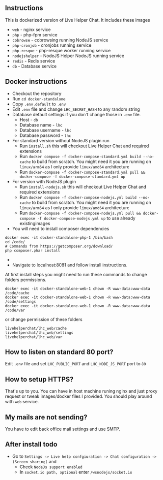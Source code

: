 ## Instructions

This is dockerized version of Live Helper Chat. It includes these images

* `web` - nginx service
* `php` - php-fpm service
* `cobrowse` - cobrowsing running NodeJS service
* `php-cronjob` - cronjobs running service
* `php-resque` - php-resque worker running service
* `nodejshelper` - NodeJS Helper NodeJS running service
* `redis` - Redis service
* `db` - Database service

## Docker instructions

* Checkout the repository
* Run `cd docker-standalone`
* Copy `.env.default` to `.env`
* Edit `.env` file and change `LHC_SECRET_HASH` to any random string
* Database default settings if you don't change those in `.env` file.
  * Host - `db` 
  * Database name - `lhc`
  * Database username - `lhc`
  * Database password - `lhc`
* For standard version without NodeJS plugin run
     * Run `install.sh` this will checkout Live Helper Chat and required extensions
     * Run `docker compose -f docker-compose-standard.yml build --no-cache` to build from scratch. You might need it you are running on `linux/arm64` as I only provide `linux/amd64` architecture
     * Run `docker-compose -f docker-compose-standard.yml pull && docker-compose -f docker-compose-standard.yml up`
* For version with NodeJS plugin
     * Run `install-nodejs.sh` this will checkout Live Helper Chat and required extensions
     * Run `docker compose -f docker-compose-nodejs.yml build --no-cache` to build from scratch. You might need it you are running on `linux/arm64` as I only provide `linux/amd64` architecture
     * Run `docker-compose -f docker-compose-nodejs.yml pull && docker-compose -f docker-compose-nodejs.yml up` to use already existingimages
* You will need to install composer dependencies
```shell
docker exec -it docker-standalone-php-1 /bin/bash
cd /code/
# Commands from https://getcomposer.org/download/
php composer.phar install
```
* 
* Navigate to localhost:8081 and follow install instructions.

At first install steps you might need to run these commands to change folders permissions.

```shell
docker exec -it docker-standalone-web-1 chown -R www-data:www-data /code/cache
docker exec -it docker-standalone-web-1 chown -R www-data:www-data /code/settings
docker exec -it docker-standalone-web-1 chown -R www-data:www-data /code/var
```

or change permission of these folders

```
livehelperchat/lhc_web/cache
livehelperchat/lhc_web/settings
livehelperchat/lhc_web/var
```
## How to listen on standard 80 port?

Edit `.env` file and set `LHC_PUBLIC_PORT` and `LHC_NODE_JS_PORT` port to `80`

## How to setup HTTPS?

That's up to you. You can have in host machine runing nginx and just proxy request or tweak images/docker files I provided. You should play around with `web` service.

## My mails are not sending?

You have to edit back office mail settings and use SMTP.

## After install todo

* Go to `Settings -> Live help confgiuration -> Chat configuration -> (Screen sharing)` and
    * Check `NodeJs support enabled`
    * In `socket.io path, optional` enter `/wsnodejs/socket.io`
